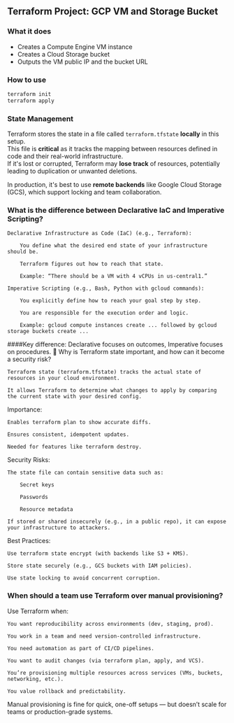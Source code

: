 
## Terraform Project: GCP VM and Storage Bucket

### What it does
- Creates a Compute Engine VM instance
- Creates a Cloud Storage bucket
- Outputs the VM public IP and the bucket URL

### How to use

```bash
terraform init
terraform apply
```

### State Management
Terraform stores the state in a file called `terraform.tfstate` **locally** in this setup.  
This file is **critical** as it tracks the mapping between resources defined in code and their real-world infrastructure.  
If it's lost or corrupted, Terraform may **lose track** of resources, potentially leading to duplication or unwanted deletions.

In production, it's best to use **remote backends** like Google Cloud Storage (GCS), which support locking and team collaboration.

### What is the difference between Declarative IaC and Imperative Scripting?

    Declarative Infrastructure as Code (IaC) (e.g., Terraform):

        You define what the desired end state of your infrastructure should be.

        Terraform figures out how to reach that state.

        Example: “There should be a VM with 4 vCPUs in us-central1.”

    Imperative Scripting (e.g., Bash, Python with gcloud commands):

        You explicitly define how to reach your goal step by step.

        You are responsible for the execution order and logic.

        Example: gcloud compute instances create ... followed by gcloud storage buckets create ...

####Key difference:
Declarative focuses on outcomes, Imperative focuses on procedures.
🔐 Why is Terraform state important, and how can it become a security risk?

    Terraform state (terraform.tfstate) tracks the actual state of resources in your cloud environment.

    It allows Terraform to determine what changes to apply by comparing the current state with your desired config.

Importance:

    Enables terraform plan to show accurate diffs.

    Ensures consistent, idempotent updates.

    Needed for features like terraform destroy.

Security Risks:

    The state file can contain sensitive data such as:

        Secret keys

        Passwords

        Resource metadata

    If stored or shared insecurely (e.g., in a public repo), it can expose your infrastructure to attackers.

Best Practices:

    Use terraform state encrypt (with backends like S3 + KMS).

    Store state securely (e.g., GCS buckets with IAM policies).

    Use state locking to avoid concurrent corruption.
 
### When should a team use Terraform over manual provisioning?

Use Terraform when:

    You want reproducibility across environments (dev, staging, prod).

    You work in a team and need version-controlled infrastructure.

    You need automation as part of CI/CD pipelines.

    You want to audit changes (via terraform plan, apply, and VCS).

    You’re provisioning multiple resources across services (VMs, buckets, networking, etc.).

    You value rollback and predictability.

Manual provisioning is fine for quick, one-off setups — but doesn’t scale for teams or production-grade systems.
